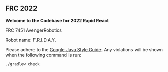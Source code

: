 ## FRC 2022

**Welcome to the Codebase for 2022 Rapid React**

FRC 7451 AvengerRobotics

Robot name: F.R.I.D.A.Y.

Please adhere to the [Google Java Style Guide](https://google.github.io/styleguide/javaguide.html). Any violations will be shown when the following command is run:

```sh
./gradlew check
```
